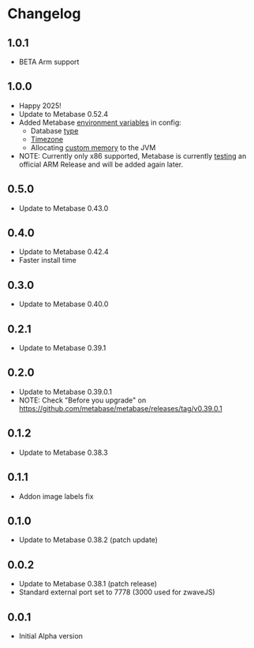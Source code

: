 # Changelog

## 1.0.1

- BETA Arm support

## 1.0.0

- Happy 2025!
- Update to Metabase 0.52.4
- Added Metabase [environment variables](https://www.metabase.com/docs/latest/configuring-metabase/environment-variables) in config:
  - Database [type](https://www.metabase.com/docs/latest/installation-and-operation/configuring-application-database)
  - [Timezone](https://www.metabase.com/docs/latest/installation-and-operation/running-metabase-on-docker#setting-the-java-timezone)
  - Allocating [custom memory](https://www.metabase.com/docs/latest/troubleshooting-guide/running#allocating-more-memory-to-the-jvm) to the JVM
- NOTE: Currently only x86 supported, Metabase is currently [testing](https://github.com/metabase/metabase/issues/13119#issuecomment-2539434988) an official ARM Release and will be added again later.

## 0.5.0

- Update to Metabase 0.43.0

## 0.4.0

- Update to Metabase 0.42.4
- Faster install time

## 0.3.0

- Update to Metabase 0.40.0

## 0.2.1

- Update to Metabase 0.39.1

## 0.2.0

- Update to Metabase 0.39.0.1
- NOTE: Check "Before you upgrade" on https://github.com/metabase/metabase/releases/tag/v0.39.0.1

## 0.1.2

- Update to Metabase 0.38.3

## 0.1.1

- Addon image labels fix

## 0.1.0

- Update to Metabase 0.38.2 (patch update)

## 0.0.2

- Update to Metabase 0.38.1 (patch release)
- Standard external port set to 7778 (3000 used for zwaveJS)

## 0.0.1

- Initial Alpha version
